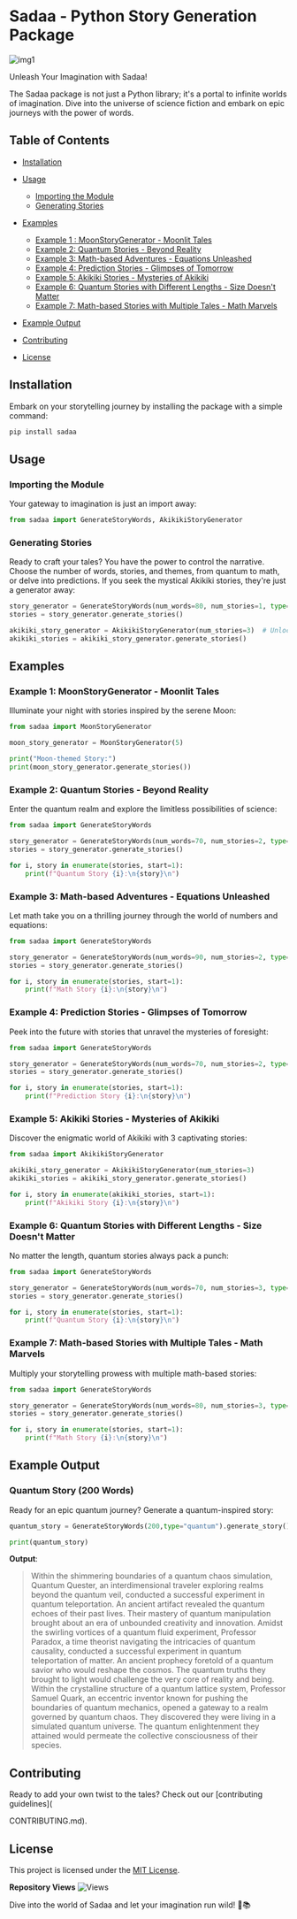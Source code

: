# Sadaa - Python Story Generation Package

![img1](https://github.com/Ishanoshada/Ishanoshada/blob/main/ss/ecaa76685cd799e2445aab18638d7dd4.png?raw=true)

Unleash Your Imagination with Sadaa!

The Sadaa package is not just a Python library; it's a portal to infinite worlds of imagination. Dive into the universe of science fiction and embark on epic journeys with the power of words.

## Table of Contents

- [Installation](#installation)
- [Usage](#usage)
  - [Importing the Module](#importing-the-module)
  - [Generating Stories](#generating-stories)
- [Examples](#examples)
  - [Example 1 : MoonStoryGenerator - Moonlit Tales](#example-1-moonstorygenerator---moonlit-tales)
  - [Example 2: Quantum Stories - Beyond Reality](#example-2-generating-quantum-stories)
  - [Example 3: Math-based Adventures - Equations Unleashed](#example-3-generating-math-based-stories)
  - [Example 4: Prediction Stories - Glimpses of Tomorrow](#example-4-generating-prediction-stories)
  - [Example 5: Akikiki Stories - Mysteries of Akikiki](#example-5-generating-akikiki-stories)
  - [Example 6: Quantum Stories with Different Lengths - Size Doesn't Matter](#example-6-generating-quantum-stories-with-different-lengths)
  - [Example 7: Math-based Stories with Multiple Tales - Math Marvels](#example-7-generating-math-based-stories-with-multiple-stories)
  
- [Example Output](#example-output)
- [Contributing](#contributing)
- [License](#license)

## Installation

Embark on your storytelling journey by installing the package with a simple command:

```bash
pip install sadaa
```

## Usage

### Importing the Module

Your gateway to imagination is just an import away:

```python
from sadaa import GenerateStoryWords, AkikikiStoryGenerator 
```

### Generating Stories

Ready to craft your tales? You have the power to control the narrative. Choose the number of words, stories, and themes, from quantum to math, or delve into predictions. If you seek the mystical Akikiki stories, they're just a generator away:

```python
story_generator = GenerateStoryWords(num_words=80, num_stories=1, type="quantum")
stories = story_generator.generate_stories()

akikiki_story_generator = AkikikiStoryGenerator(num_stories=3)  # Unlock the secrets of Akikiki with 3 captivating stories
akikiki_stories = akikiki_story_generator.generate_stories()
```

## Examples

### Example 1: MoonStoryGenerator - Moonlit Tales

Illuminate your night with stories inspired by the serene Moon:

```python
from sadaa import MoonStoryGenerator

moon_story_generator = MoonStoryGenerator(5)

print("Moon-themed Story:")
print(moon_story_generator.generate_stories())
```

### Example 2: Quantum Stories - Beyond Reality

Enter the quantum realm and explore the limitless possibilities of science:

```python
from sadaa import GenerateStoryWords

story_generator = GenerateStoryWords(num_words=70, num_stories=2, type="quantum")
stories = story_generator.generate_stories()

for i, story in enumerate(stories, start=1):
    print(f"Quantum Story {i}:\n{story}\n")
```

### Example 3: Math-based Adventures - Equations Unleashed

Let math take you on a thrilling journey through the world of numbers and equations:

```python
from sadaa import GenerateStoryWords

story_generator = GenerateStoryWords(num_words=90, num_stories=2, type="math")
stories = story_generator.generate_stories()

for i, story in enumerate(stories, start=1):
    print(f"Math Story {i}:\n{story}\n")
```

### Example 4: Prediction Stories - Glimpses of Tomorrow

Peek into the future with stories that unravel the mysteries of foresight:

```python
from sadaa import GenerateStoryWords

story_generator = GenerateStoryWords(num_words=70, num_stories=2, type="prediction")
stories = story_generator.generate_stories()

for i, story in enumerate(stories, start=1):
    print(f"Prediction Story {i}:\n{story}\n")
```

### Example 5: Akikiki Stories - Mysteries of Akikiki

Discover the enigmatic world of Akikiki with 3 captivating stories:

```python
from sadaa import AkikikiStoryGenerator

akikiki_story_generator = AkikikiStoryGenerator(num_stories=3)
akikiki_stories = akikiki_story_generator.generate_stories()

for i, story in enumerate(akikiki_stories, start=1):
    print(f"Akikiki Story {i}:\n{story}\n")
```

### Example 6: Quantum Stories with Different Lengths - Size Doesn't Matter

No matter the length, quantum stories always pack a punch:

```python
from sadaa import GenerateStoryWords

story_generator = GenerateStoryWords(num_words=70, num_stories=3, type="quantum")
stories = story_generator.generate_stories()

for i, story in enumerate(stories, start=1):
    print(f"Quantum Story {i}:\n{story}\n")
```

### Example 7: Math-based Stories with Multiple Tales - Math Marvels

Multiply your storytelling prowess with multiple math-based stories:

```python
from sadaa import GenerateStoryWords

story_generator = GenerateStoryWords(num_words=80, num_stories=3, type="math")
stories = story_generator.generate_stories()

for i, story in enumerate(stories, start=1):
    print(f"Math Story {i}:\n{story}\n")
```

## Example Output

### Quantum Story (200 Words)

Ready for an epic quantum journey? Generate a quantum-inspired story:

```python
quantum_story = GenerateStoryWords(200,type="quantum").generate_story()

print(quantum_story)
```

**Output**:

> Within the shimmering boundaries of a quantum chaos simulation, Quantum Quester, an interdimensional traveler exploring realms beyond the quantum veil, conducted a successful experiment in quantum teleportation. An ancient artifact revealed the quantum echoes of their past lives. Their mastery of quantum manipulation brought about an era of unbounded creativity and innovation. Amidst the swirling vortices of a quantum fluid experiment, Professor Paradox, a time theorist navigating the intricacies of quantum causality, conducted a successful experiment in quantum teleportation of matter. An ancient prophecy foretold of a quantum savior who would reshape the cosmos. The quantum truths they brought to light would challenge the very core of reality and being. Within the crystalline structure of a quantum lattice system, Professor Samuel Quark, an eccentric inventor known for pushing the boundaries of quantum mechanics, opened a gateway to a realm governed by quantum chaos. They discovered they were living in a simulated quantum universe. The quantum enlightenment they attained would permeate the collective consciousness of their species.

## Contributing

Ready to add your own twist to the tales? Check out our [contributing guidelines](

CONTRIBUTING.md).

## License

This project is licensed under the [MIT License](LICENSE).

**Repository Views** ![Views](https://profile-counter.glitch.me/Sadaa/count.svg)

Dive into the world of Sadaa and let your imagination run wild! 🚀📚
